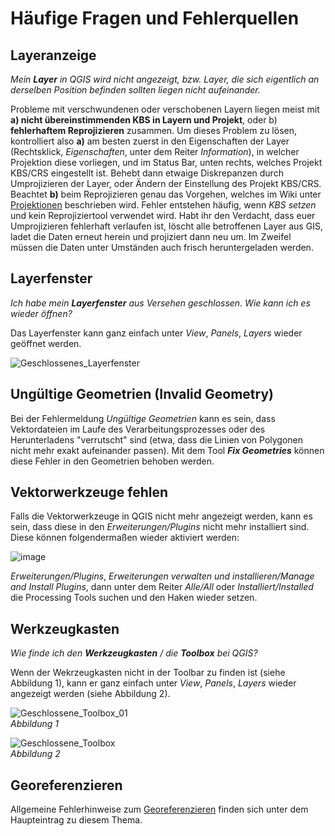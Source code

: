 # Häufige Fragen und Fehlerquellen

## Layeranzeige
*Mein **Layer** in QGIS wird nicht angezeigt, bzw. Layer, die sich eigentlich an derselben Position befinden sollten liegen nicht aufeinander.*

Probleme mit verschwundenen oder verschobenen Layern liegen meist mit **a) nicht übereinstimmenden KBS in Layern und Projekt**, oder b) **fehlerhaftem Reprojizieren** zusammen. Um dieses Problem zu lösen, kontrolliert also **a)** am besten zuerst in den Eigenschaften der Layer (Rechtsklick, *Eigenschaften*, unter dem Reiter *Information*), in welcher Projektion diese vorliegen, und im Status Bar, unten rechts, welches Projekt KBS/CRS eingestellt ist. Behebt dann etwaige Diskrepanzen durch Umprojizieren der Layer, oder Ändern der Einstellung des Projekt KBS/CRS. Beachtet **b)** beim Reprojizieren genau das Vorgehen, welches im Wiki unter [Projektionen](/content/gis/01_karto-basics/qgis-Projektionen) beschrieben wird. Fehler entstehen häufig, wenn *KBS setzen* und kein Reprojiziertool verwendet wird. Habt ihr den Verdacht, dass euer Umprojizieren fehlerhaft verlaufen ist, löscht alle betroffenen Layer aus GIS, ladet die Daten erneut herein und projiziert dann neu um. Im Zweifel müssen die Daten unter Umständen auch frisch heruntergeladen werden.

## Layerfenster
*Ich habe mein **Layerfenster** aus Versehen geschlossen. Wie kann ich es wieder öffnen?*

Das Layerfenster kann ganz einfach unter *View*, *Panels*, *Layers* wieder geöffnet werden.

![Geschlossenes_Layerfenster](https://courses.gistools.geog.uni-heidelberg.de/giscience/qgis-book/-/raw/main/uploads/5c84e13a2c16fc7a8fdc6b5a7892c68d/Geschlossenes_Layerfenster.png)

## Ungültige Geometrien (Invalid Geometry)
Bei der Fehlermeldung *Ungültige Geometrien* kann es sein, dass Vektordateien im Laufe des Verarbeitungsprozesses oder des Herunterladens "verrutscht" sind (etwa, dass die Linien von Polygonen nicht mehr exakt aufeinander passen). Mit dem Tool ***Fix Geometries*** können diese Fehler in den Geometrien behoben werden.

## Vektorwerkzeuge fehlen
Falls die Vektorwerkzeuge in QGIS nicht mehr angezeigt werden, kann es sein, dass diese in den *Erweiterungen/Plugins* nicht mehr installiert sind.
Diese können folgendermaßen wieder aktiviert werden:

![image](https://courses.gistools.geog.uni-heidelberg.de/giscience/qgis-book/-/raw/main/uploads/70399029d3cb0111dbd3ec0dbcaf49be/image.png)

*Erweiterungen/Plugins*, *Erweiterungen verwalten und installieren/Manage and Install Plugins*, dann unter dem Reiter *Alle/All* oder *Installiert/Installed* die Processing Tools suchen und den Haken wieder setzen.

## Werkzeugkasten
*Wie finde ich den **Werkzeugkasten** / die **Toolbox** bei QGIS?*

Wenn der Wekrzeugkasten nicht in der Toolbar zu finden ist (siehe Abbildung 1), kann er ganz einfach unter *View*, *Panels*, *Layers* wieder angezeigt werden (siehe Abbildung 2).

![Geschlossene_Toolbox_01](https://courses.gistools.geog.uni-heidelberg.de/giscience/qgis-book/-/raw/main/uploads/28e62131a69bcff19d5ebd9017d17f9b/Geschlossene_Toolbox_01.png)  
*Abbildung 1*


![Geschlossene_Toolbox](https://courses.gistools.geog.uni-heidelberg.de/giscience/qgis-book/-/raw/main/uploads/1e47cd6872f4e40e8f4b3560274ea3d6/Geschlossene_Toolbox.png)  
*Abbildung 2*

## Georeferenzieren
Allgemeine Fehlerhinweise zum [Georeferenzieren](/content/gis/06_georef-digitalize/qgis-Georeferenzierung.md#allgemeine-fehlerhinweise) finden sich unter dem Haupteintrag zu diesem Thema.
